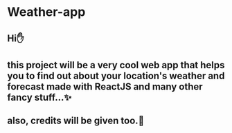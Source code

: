 ﻿# Weather-app

## Hi✋
## this project will be a very cool web app that helps you to find out about your location's weather and forecast made with ReactJS and many other fancy stuff...✨
## also, credits will be given too.🤖
